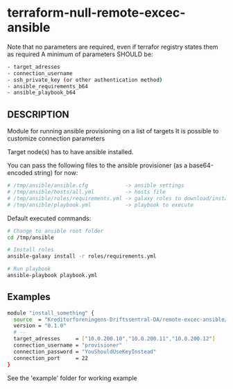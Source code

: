 # terraform-null-remote-excec-ansible

Note that no parameters are required, even if terrafor registry states them as required
A minimum of parameters SHOULD be:

```bash
- target_adresses
- connection_username
- ssh_private_key (or other authentication method)
- ansible_requirements_b64
- ansible_playbook_b64
```

## DESCRIPTION

Module for running ansible provisioning on a list of targets
It is possible to customize connection parameters

Target node(s) has to have ansible installed.

You can pass the following files to the ansible provisioner (as a base64-encoded string) for now:

```bash
# /tmp/ansible/ansible.cfg            -> ansible settings
# /tmp/ansible/hosts/all.yml          -> hosts file
# /tmp/ansible/roles/requirements.yml -> galaxy roles to download/install
# /tmp/ansible/playbook.yml           -> playbook to execute
```

Default executed commands:

```bash
# Change to ansible root folder
cd /tmp/ansible

# Install roles
ansible-galaxy install -r roles/requirements.yml

# Run playbook
ansible-playbook playbook.yml
```

## Examples

```bash
module "install_something" {
  source  = "Kreditorforeningens-Driftssentral-DA/remote-excec-ansible/null"
  version = "0.1.0"
  # --
  target_adresses     = ["10.0.200.10","10.0.200.11","10.0.200.12"]
  connection_username = "provisioner"
  connection_password = "YouShouldUseKeyInstead"
  connection_port     = 22
}
```
See the 'example' folder for working example